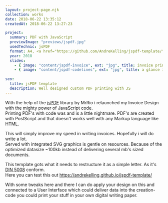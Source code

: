 ```yaml
---
layout: project-page.njk
collection: works
date: 2018-06-22 13:35:12
createdAt: 2018-06-22 13:27:23

project:
  summary: PDF with JavaScript
  previewImage: "previews/jspdf.jpg"
  usedTechnic: jsPDF
  format: A4, <a href="https://github.com/AndreKelling/jspdf-template/" rel="nofollow noreferrer noopener" target="_blank" title="go to github">on Github</a>
  year: 2018
  slides:
    - { image: "content/jspdf-invoice", ext: "jpg", title: invoice print out one page }
    - { image: "content/jspdf-codelines", ext: "jpg", title: a glance into the code }
    
seo:
  title: jsPDF template
  description: Well designed custom PDF printing with JS
---
```

With the help of the <a href="https://github.com/MrRio/jsPDF" rel="nofollow noreferrer noopener" target="_blank" title="JavaScript Library">jsPDF</a> library by MrRio i relaunched my Invoice Design with the mighty power of JavaScript code.<br />
Printing PDF's with code was and is a little nightmare. PDF's are created with PostScript and that doesn't works well with any Markup language like HTML.

This will simply improve my speed in writing invoices. Hopefully i will do write a lot.<br />
Served with integrated SVG graphics is gentle on resources. Because of the optimized datasize ~100kb instead of delivering several mb's sized documents.

This template gots what it needs to restructure it as a simple letter. As it's <a href="https://en.wikipedia.org/wiki/DIN_5008" rel="nofollow noreferrer noopener" target="_blank" title="DIN 5008 german letter standart">DIN 5008</a> conform.<br />
Here you can test this out <a href="https://andrekelling.github.io/jspdf-template/" rel="noreferrer noopener" target="_blank" title="to github page">https://andrekelling.github.io/jspdf-template/</a>

With some tweaks here and there I can do apply your design on this and connected to a User Interface which could deliver data into the creation-code you could print your stuff in your own digital writing paper.

